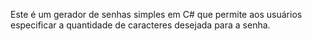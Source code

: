 Este é um gerador de senhas simples em C# que permite aos usuários especificar a quantidade de caracteres desejada para a senha.
